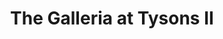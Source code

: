 ---
title: "The Galleria at Tysons II"
url: /mclean/the-galleria-at-tysons-ii/
shop: Einkaufszentrum
---